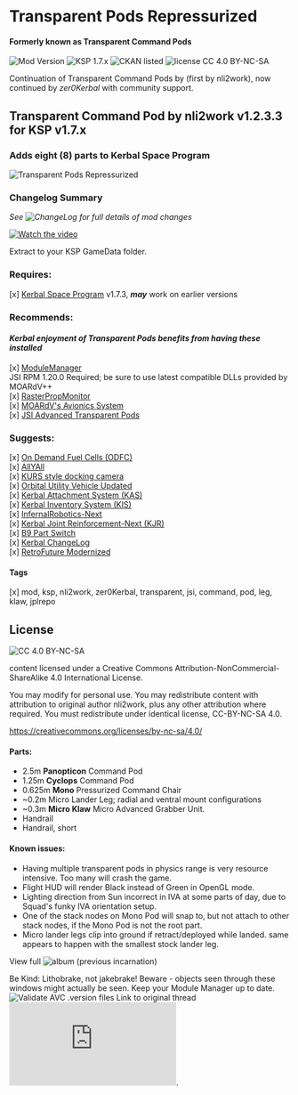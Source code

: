 <!-- Readme.md v1.1.1.0
Transparent Pods Repressurized (TCP)
created: 11 Aug 18
updated: 15 Oct 19 -->

<!-- Download on SpaceDock or Github or Curseforge. Also available on CKAN. -->
# Transparent Pods Repressurized
#### Formerly known as Transparent Command Pods
![Mod Version](https://img.shields.io/github/v/release/zer0Kerbal/TransparentPods?include_prereleases)
![KSP 1.7.x](https://img.shields.io/badge/KSP%20version-1.7.x-66ccff.svg?style=flat-square)
![CKAN listed](https://img.shields.io/badge/CKAN-Indexed-brightgreen.svg) ![license CC 4.0 BY-NC-SA](https://img.shields.io/badge/license-CC--4.0--BY--SA-lightgrey?logo=creativecommons)

Continuation of Transparent Command Pods by (first by nli2work), now continued by *zer0Kerbal* with community support.

## Transparent Command Pod by nli2work v1.2.3.3 for KSP v1.7.x
### Adds eight (8) parts to Kerbal Space Program

![Transparent Pods Repressurized](https://youtu.be/CB3N8tRPcRA "Transparent Pods Repressurized")

### Changelog Summary
*See ![ChangeLog](https://github.com/zer0Kerbal/TransparentPods/Changelog.cfg) for full details of mod changes*

[![Watch the video](https://img.youtube.com/vi/mUntbQHC4-g/maxresdefault.jpg)](https://youtu.be/mUntbQHC4-g)

Extract to your KSP GameData folder.

### Requires:
 [x]  [Kerbal Space Program](https://kerbalspaceprogram.com) v1.7.3, ***may*** work on earlier versions  
  
### Recommends:  
#### *Kerbal enjoyment of Transparent Pods benefits from having these installed*   
 [x] [ModuleManager](http://forum.kerbalspaceprogram.com/index.php?/topic/50533-*)  
  JSI RPM 1.20.0 Required; be sure to use latest compatible DLLs provided by MOARdV++  
 [x] [RasterPropMonitor](https://forum.kerbalspaceprogram.com/index.php?/topic/105821-*)  
 [x] [MOARdV's Avionics System](https://forum.kerbalspaceprogram.com/index.php?/topic/160856-*)  
 [x] [JSI Advanced Transparent Pods](https://forum.kerbalspaceprogram.com/index.php?/topic/138433-*)  
  
### Suggests:  
 [x] [On Demand Fuel Cells (ODFC)](https://forum.kerbalspaceprogram.com/index.php?/topic/187625-*)  
 [x] [AllYAll](http://forum.kerbalspaceprogram.com/index.php?/topic/155858-*)  
 [x] [KURS style docking camera ](https://github.com/linuxgurugamer/DockingCam)  
 [x] [Orbital Utility Vehicle Updated](https://forum.kerbalspaceprogram.com/index.php?/topic/186920-*)  
 [x] [Kerbal Attachment System (KAS)](http://forum.kerbalspaceprogram.com/index.php?/topic/142594-*)  
 [x] [Kerbal Inventory System (KIS)](http://forum.kerbalspaceprogram.com/index.php?/topic/149848-*)  
 [x] [InfernalRobotics-Next](https://forum.kerbalspaceprogram.com/index.php?/topic/184787-*)  
 [x] [Kerbal Joint Reinforcement-Next (KJR)](https://forum.kerbalspaceprogram.com/index.php?/topic/184206-*)  
 [x] [B9 Part Switch](https://forum.kerbalspaceprogram.com/index.php?/topic/140541-*)  
 [x] [Kerbal ChangeLog](https://forum.kerbalspaceprogram.com/index.php?/topic/179207-*)  
 [x] [RetroFuture Modernized](https://forum.kerbalspaceprogram.com/index.php?/topic/184628-*)  
  
 #### Tags
  [x]  mod, ksp, nli2work, zer0Kerbal, transparent, jsi, command, pod, leg, klaw, jplrepo  

## License
![[CC 4.0 BY-NC-SA](https://creativecommons.org/licenses/by-nc-sa/4.0/)](https://i.creativecommons.org/l/by-nc-sa/4.0/88x31.png "CC 4.0 BY-NC-SA")

content licensed under a Creative Commons Attribution-NonCommercial-ShareAlike 4.0 International License.

You may modify for personal use. You may redistribute content with attribution to original author nli2work, plus any other attribution where required. You must redistribute under identical license, CC-BY-NC-SA 4.0.

https://creativecommons.org/licenses/by-nc-sa/4.0/

#### Parts:
+ 2.5m **Panopticon** Command Pod
+ 1.25m **Cyclops** Command Pod
+ 0.625m **Mono** Pressurized Command Chair
+ ~0.2m Micro Lander Leg; radial and ventral mount configurations
+ ~0.3m **Micro Klaw** Micro Advanced Grabber Unit.
+ Handrail
+ Handrail, short

#### Known issues:
 + Having multiple transparent pods in physics range is very resource intensive. Too many will crash the game.
 + Flight HUD will render Black instead of Green in OpenGL mode.
 + Lighting direction from Sun incorrect in IVA at some parts of day, due to Squad's funky IVA orientation setup.
 + One of the stack nodes on Mono Pod will snap to, but not attach to other stack nodes, if the Mono Pod is not the root part.
 + Micro lander legs clip into ground if retract/deployed while landed. same appears to happen with the smallest stock lander leg.

View full ![album](https://imgur.com/a/QjPLi) (previous incarnation)

Be Kind: Lithobrake, not jakebrake! Beware - objects seen through these windows might actually be seen. Keep your Module Manager up to date.
![Validate AVC .version files](https://github.com/zer0Kerbal/TransparentPods/workflows/Validate%20AVC%20.version%20files/badge.svg)
Link to original thread ![here](https://forum.kerbalspaceprogram.com/index.php?/topic/75897-*).
